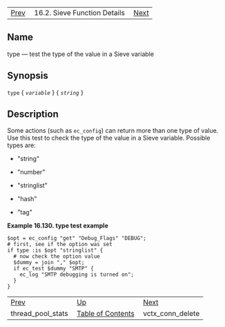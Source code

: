 |     |     |     |
| --- | --- | --- |
| [Prev](sieve.ref.thread_pool_stats)  | 16.2. Sieve Function Details |  [Next](sieve.ref.vctx_conn_delete) |

<a name="sieve.ref.type"></a>
## Name

type — test the type of the value in a Sieve variable

## Synopsis

`type` { *`variable`* } { *`string`* }

<a name="idp31333104"></a>
## Description

Some actions (such as `ec_config`) can return more than one type of value. Use this test to check the type of the value in a Sieve variable. Possible types are:

*   "string"

*   "number"

*   "stringlist"

*   "hash"

*   "tag"

<a name="example.test"></a>

**Example 16.130. type test example**

```
$opt = ec_config "get" "Debug_Flags" "DEBUG";
# first, see if the option was set
if type :is $opt "stringlist" {
  # now check the option value
  $dummy = join "," $opt;
  if ec_test $dummy "SMTP" {
    ec_log "SMTP debugging is turned on";
  }
}
```


|     |     |     |
| --- | --- | --- |
| [Prev](sieve.ref.thread_pool_stats)  | [Up](sieve.ref.files) |  [Next](sieve.ref.vctx_conn_delete) |
| thread_pool_stats  | [Table of Contents](index) |  vctx_conn_delete |
